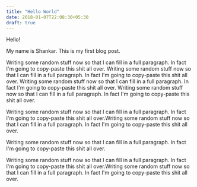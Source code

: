 ```yaml
---
title: "Hello World"
date: 2018-01-07T22:08:30+05:30
draft: true
---
```


Hello!

My name is Shankar. This is my first blog post.

Writing some random stuff now so that I can fill in a full paragraph. In fact I'm going to copy-paste this shit all over. Writing some random stuff now so that I can fill in a full paragraph. In fact I'm going to copy-paste this shit all over. Writing some random stuff now so that I can fill in a full paragraph. In fact I'm going to copy-paste this shit all over. Writing some random stuff now so that I can fill in a full paragraph. In fact I'm going to copy-paste this shit all over.

Writing some random stuff now so that I can fill in a full paragraph. In fact I'm going to copy-paste this shit all over.Writing some random stuff now so that I can fill in a full paragraph. In fact I'm going to copy-paste this shit all over.

Writing some random stuff now so that I can fill in a full paragraph. In fact I'm going to copy-paste this shit all over.

Writing some random stuff now so that I can fill in a full paragraph. In fact I'm going to copy-paste this shit all over.Writing some random stuff now so that I can fill in a full paragraph. In fact I'm going to copy-paste this shit all over.

